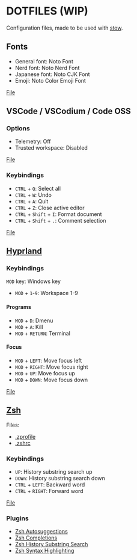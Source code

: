 # DOTFILES (WIP)

Configuration files, made to be used with [stow](https://www.gnu.org/software/stow/).

## Fonts

- General font: Noto Font
- Nerd font: Noto Nerd Font
- Japanese font: Noto CJK Font
- Emoji: Noto Color Emoji Font

[File](./fontconfig/.config/fontconfig/fonts.conf)

## VSCode / VSCodium / Code OSS

### Options

- Telemetry: Off
- Trusted workspace: Disabled

[File](./code/.config/code/User/settings.json)

### Keybindings

- `CTRL` + `Q`: Select all
- `CTRL` + `W`: Undo
- `CTRL` + `A`: Quit
- `CTRL` + `Z`: Close active editor
- `CTRL` + `Shift` + `I`: Format document
- `CTRL` + `Shift` + `.`: Comment selection

[File](./code/.config/code/User/keybindings.json)

## [Hyprland](https://hyprland.org/)

### Keybindings

`MOD` key: Windows key

- `MOD` + `1`-`9`: Workspace 1-9

#### Programs

- `MOD` + `D`: Dmenu
- `MOD` + `A`: Kill
- `MOD` + `RETURN`: Terminal


#### Focus

- `MOD` + `LEFT`: Move focus left
- `MOD` + `RIGHT`: Move focus right
- `MOD` + `UP`: Move focus up
- `MOD` + `DOWN`: Move focus down

[File](./hypr/.config/hypr/hyprland/keybindings.conf)

## [Zsh](https://www.zsh.org/)

Files:
- [.zprofile](./zsh/.zprofile)
- [.zshrc](./zsh/.zshrc)

### Keybindings

- `UP`: History substring search up
- `DOWn`: History substring search down
- `CTRL` + `LEFT`: Backward word
- `CTRL` + `RIGHT`: Forward word

[File](./zsh/.config/zsh/zsh_keybindings.sh)

### Plugins
- [Zsh Autosuggestions](https://github.com/zsh-users/zsh-autosuggestions)
- [Zsh Completions](https://github.com/zsh-users/zsh-completions)
- [Zsh History Substring Search](https://github.com/zsh-users/zsh-history-substring-search)
- [Zsh Syntax Highlighting](https://github.com/zsh-users/zsh-syntax-highlighting)